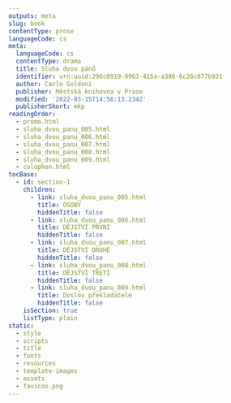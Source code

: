 ```yaml
---
outputs: meta
slug: book
contentType: prose
languageCode: cs
meta:
  languageCode: cs
  contentType: drama
  title: Sluha dvou pánů
  identifier: urn:uuid:296c0919-9963-415a-a386-6c26c077b931
  author: Carlo Goldoni
  publisher: Městská knihovna v Praze
  modified: '2022-03-15T14:56:13.234Z'
  publisherShort: mkp
readingOrder:
  - promo.html
  - sluha_dvou_panu_005.html
  - sluha_dvou_panu_006.html
  - sluha_dvou_panu_007.html
  - sluha_dvou_panu_008.html
  - sluha_dvou_panu_009.html
  - colophon.html
tocBase:
  - id: section-1
    children:
      - link: sluha_dvou_panu_005.html
        title: OSOBY
        hiddenTitle: false
      - link: sluha_dvou_panu_006.html
        title: DĚJSTVÍ PRVNÍ
        hiddenTitle: false
      - link: sluha_dvou_panu_007.html
        title: DĚJSTVÍ DRUHÉ
        hiddenTitle: false
      - link: sluha_dvou_panu_008.html
        title: DĚJSTVÍ TŘETÍ
        hiddenTitle: false
      - link: sluha_dvou_panu_009.html
        title: Doslov překladatele
        hiddenTitle: false
    isSection: true
    listType: plain
static:
  - style
  - scripts
  - title
  - fonts
  - resources
  - template-images
  - assets
  - favicon.png
---
```

